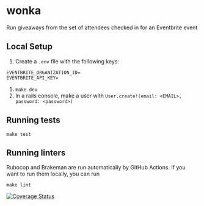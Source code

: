 # wonka

Run giveaways from the set of attendees checked in for an Eventbrite event

## Local Setup

1. Create a `.env` file with the following keys:
  ```
  EVENTBRITE_ORGANIZATION_ID=
  EVENTBRITE_API_KEY=
  ```
1. `make dev`
1. In a rails console, make a user with `User.create!(email: <EMAIL>, password: <password>)`

## Running tests

`make test`

## Running linters

Rubocop and Brakeman are run automatically by GitHub Actions. If you want to run them locally, you can run

`make lint`

[![Coverage Status](https://coveralls.io/repos/github/nycmkm/wonka/badge.svg)](https://coveralls.io/github/nycmkm/wonka)